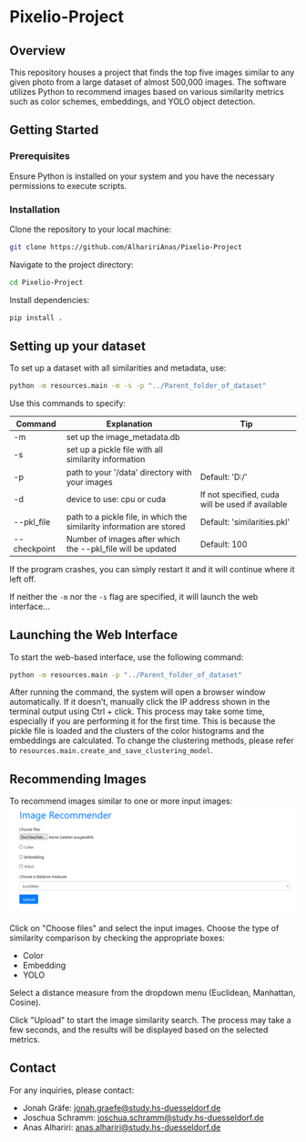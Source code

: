 # Pixelio-Project

## Overview

This repository houses a project that finds the top five images similar to any given photo from a large dataset of almost 500,000 images. The software utilizes Python to recommend images based on various similarity metrics such as color schemes, embeddings, and YOLO object detection.

## Getting Started

### Prerequisites

Ensure Python is installed on your system and you have the necessary permissions to execute scripts.

### Installation

Clone the repository to your local machine:

```bash
git clone https://github.com/AlhaririAnas/Pixelio-Project
```

Navigate to the project directory:

```bash
cd Pixelio-Project
```

Install dependencies:

```bash
pip install .
```

## Setting up your dataset

To set up a dataset with all similarities and metadata, use:
```bash
python -m resources.main -m -s -p "../Parent_folder_of_dataset"
```

Use this commands to specify:

|  Command 	|  Explanation 	|   Tip	|
|---	|---	|---	|
|  -m 	|  set up the image_metadata.db 	|   	|
|  -s	|  set up a pickle file with all similarity information 	|   	|
|  -p	|   path to your '/data'	directory with your images|  Default: 'D:/'	|
|  -d	|  device to use: cpu or cuda 	|  If not specified, cuda will be used if available 	|
|  --pkl_file 	|  path to a pickle file, in which the similarity information are stored 	|  Default: 'similarities.pkl' 	|
|  --checkpoint	|  Number of images after which the --pkl_file will be updated | Default: 100  	|

If the program crashes, you can simply restart it and it will continue where it left off.

If neither the `-m` nor the `-s` flag are specified, it will launch the web interface...

## Launching the Web Interface

To start the web-based interface, use the following command:
```bash
python -m resources.main -p "../Parent_folder_of_dataset"
```

After running the command, the system will open a browser window automatically. If it doesn’t, manually click the IP address shown in the terminal output using Ctrl + click.
This process may take some time, especially if you are performing it for the first time. This is because the pickle file is loaded and the clusters of the color histograms and the embeddings are calculated. To change the clustering methods, please refer to `resources.main.create_and_save_clustering_model`.

## Recommending Images
To recommend images similar to one or more input images:
![Web interface](public/Web%20Interface.png)

Click on "Choose files" and select the input images.
Choose the type of similarity comparison by checking the appropriate boxes:

* Color
* Embedding
* YOLO

Select a distance measure from the dropdown menu (Euclidean, Manhattan, Cosine).

Click "Upload" to start the image similarity search. The process may take a few seconds, and the results will be displayed based on the selected metrics.

## Contact

For any inquiries, please contact:

* Jonah Gräfe: jonah.graefe@study.hs-duesseldorf.de
* Joschua Schramm: joschua.schramm@study.hs-duesseldorf.de
* Anas Alhariri: anas.alhariri@study.hs-duesseldorf.de
